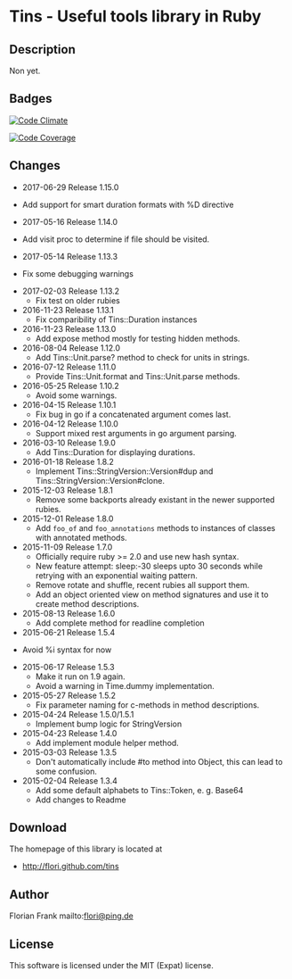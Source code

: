 # Tins - Useful tools library in Ruby

## Description

Non yet.

## Badges

[![Code Climate](https://codeclimate.com/github/flori/tins.png)](https://codeclimate.com/github/flori/tins)

[![Code Coverage](https://codeclimate.com/github/flori/tins/coverage.png)](https://codeclimate.com/github/flori/tins)

## Changes

* 2017-06-29 Release 1.15.0
- Add support for smart duration formats with %D directive
* 2017-05-16 Release 1.14.0
 - Add visit proc to determine if file should be visited.
* 2017-05-14 Release 1.13.3
 - Fix some debugging warnings
* 2017-02-03 Release 1.13.2
  - Fix test on older rubies
* 2016-11-23 Release 1.13.1
  - Fix comparibility of Tins::Duration instances
* 2016-11-23 Release 1.13.0
  - Add expose method mostly for testing hidden methods.
* 2016-08-04 Release 1.12.0
  - Add Tins::Unit.parse? method to check for units in strings.
* 2016-07-12 Release 1.11.0
  - Provide Tins::Unit.format and Tins::Unit.parse methods.
* 2016-05-25 Release 1.10.2
  - Avoid some warnings.
* 2016-04-15 Release 1.10.1
  - Fix bug in go if a concatenated argument comes last.
* 2016-04-12 Release 1.10.0
  - Support mixed rest arguments in go argument parsing.
* 2016-03-10 Release 1.9.0
  - Add Tins::Duration for displaying durations.
* 2016-01-18 Release 1.8.2
  - Implement Tins::StringVersion::Version#dup and
    Tins::StringVersion::Version#clone.
* 2015-12-03 Release 1.8.1
  - Remove some backports already existant in the newer supported rubies.
* 2015-12-01 Release 1.8.0
  - Add `foo_of` and `foo_annotations` methods to instances of classes with
    annotated methods.
* 2015-11-09 Release 1.7.0
  - Officially require ruby >= 2.0 and use new hash syntax.
  - New feature attempt: sleep:-30 sleeps upto 30 seconds while retrying with
    an exponential waiting pattern.
  - Remove rotate and shuffle, recent rubies all support them.
  - Add an object oriented view on method signatures and use it to create
    method descriptions.
* 2015-08-13 Release 1.6.0
  - Add complete method for readline completion
* 2015-06-21 Release 1.5.4
 - Avoid %i syntax for now
* 2015-06-17 Release 1.5.3
  - Make it run on 1.9 again.
  - Avoid a warning in Time.dummy implementation.
* 2015-05-27 Release 1.5.2
  - Fix parameter naming for c-methods in method descriptions.
* 2015-04-24 Release 1.5.0/1.5.1
  - Implement bump logic for StringVersion
* 2015-04-23 Release 1.4.0
  - Add implement module helper method.
* 2015-03-03 Release 1.3.5
  - Don't automatically include #to method into Object, this can lead to some
    confusion.
* 2015-02-04 Release 1.3.4
  - Add some default alphabets to Tins::Token, e. g. Base64
  - Add changes to Readme

## Download

The homepage of this library is located at

* http://flori.github.com/tins

## Author

Florian Frank mailto:flori@ping.de

## License

This software is licensed under the MIT (Expat) license.
